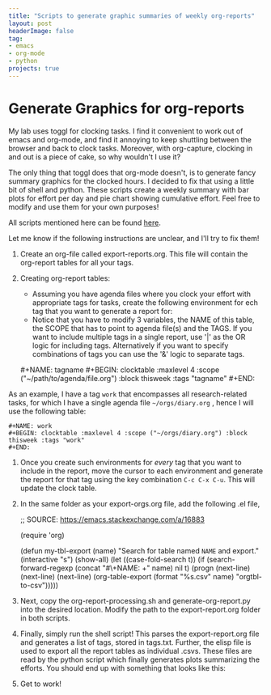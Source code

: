 ```yaml
---
title: "Scripts to generate graphic summaries of weekly org-reports"
layout: post
headerImage: false
tag:
- emacs
- org-mode
- python
projects: true
---
```


# Generate Graphics for org-reports

My lab uses toggl for clocking tasks. I find it convenient to work out of emacs and org-mode, and find it annoying to keep shuttling between the browser and back to clock tasks. Moreover, with org-capture, clocking in and out is a piece of cake, so why wouldn't I use it?

The only thing that toggl does that org-mode doesn't, is to generate fancy summary graphics for the clocked hours. I decided to fix that using a little bit of shell and python. These scripts create a weekly summary with bar plots for effort per day and pie chart showing cumulative effort. Feel free to modify and use them for your own purposes!

All scripts mentioned here can be found [here](https://github.com/amoghpj/org-report-summary-graphics).

Let me know if the following instructions are unclear, and I'll try to fix them!

1.  Create an org-file called export-reports.org. This file will contain the org-report tables for all your tags.
2.  Creating org-report tables:
    -   Assuming you have agenda files where you clock your effort with appropriate tags for tasks, create the following environment for ech tag that you want to generate a report for:
    -   Notice that you have to modify 3 variables, the NAME of this table, the SCOPE that has to point to agenda file(s) and the TAGS. If you want to include multiple tags in a single report, use '|' as the OR logic for including tags. Alternatively if you want to specify combinations of tags you can use the '&' logic to separate tags.

    #+NAME: tagname
    #+BEGIN: clocktable :maxlevel 4 :scope ("~/path/to/agenda/file.org") :block thisweek :tags "tagname"
    #+END: 

As an example, I have a tag `work` that encompasses all research-related tasks, for which I have a single agenda file `~/orgs/diary.org` , hence I will use the following table:

    #+NAME: work
    #+BEGIN: clocktable :maxlevel 4 :scope ("~/orgs/diary.org") :block thisweek :tags "work"
    #+END: 

1.  Once you create such environments for *every* tag that you want to include in the report, move the cursor to each environment and generate the report for that tag using the key combination `C-c C-x C-u`. This will update the clock table.
2.  In the same folder as your export-orgs.org file, add the following .el file,

    ;; SOURCE: https://emacs.stackexchange.com/a/16883
    
    (require 'org)
    
    (defun my-tbl-export (name)
      "Search for table named `NAME` and export."
      (interactive "s")
      (show-all)
      (let ((case-fold-search t))
        (if (search-forward-regexp (concat "#\\+NAME: +" name) nil t)
        (progn
          (next-line)
          (next-line)
          (next-line)
          (org-table-export (format "%s.csv" name) "orgtbl-to-csv")))))

1.  Next, copy the org-report-processing.sh and generate-org-report.py into the desired location. Modify the path to the export-report.org folder in both scripts.
2.  Finally, simply run the shell script! This parses the export-report.org file and generates a list of tags, stored in tags.txt. Further, the elisp file is used to export all the report tables as individual .csvs. These files are read by the python script which finally generates plots summarizing the efforts. You should end up with something that looks like this:
[]({{site.url}}/assets/images/2017-11-w3-report.png)

3.  Get to work!


